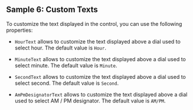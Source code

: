 ## Sample 6: Custom Texts

To customize the text displayed in the control, you can use the following properties:

* `HourText` allows to customize the text displayed above a dial used to select hour. The default value is `Hour`.

* `MinuteText` allows to customize the text displayed above a dial used to select minute. The default value is `Minute`.

* `SecondText` allows to customize the text displayed above a dial used to select second. The default value is `Second`.

* `AmPmDesignatorText` allows to customize the text displayed above a dial used to select AM / PM designator. The default value is `AM/PM`.
